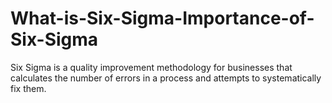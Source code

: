 # What-is-Six-Sigma-Importance-of-Six-Sigma
Six Sigma is a quality improvement methodology for businesses that calculates the number of errors in a process and attempts to systematically fix them.
